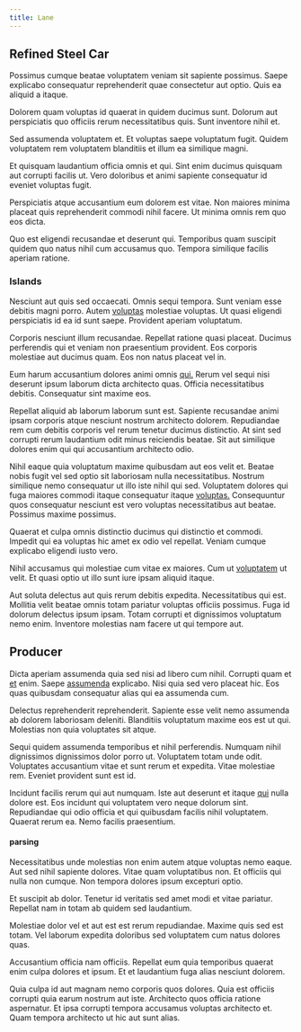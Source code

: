 ```yaml
---
title: Lane
---
```


## Refined Steel Car

Possimus cumque beatae voluptatem veniam sit sapiente possimus. Saepe explicabo consequatur reprehenderit quae consectetur aut optio. Quis ea aliquid a itaque.

Dolorem quam voluptas id quaerat in quidem ducimus sunt. Dolorum aut perspiciatis quo officiis rerum necessitatibus quis. Sunt inventore nihil et.

Sed assumenda voluptatem et. Et voluptas saepe voluptatum fugit. Quidem voluptatem rem voluptatem blanditiis et illum ea similique magni.

Et quisquam laudantium officia omnis et qui. Sint enim ducimus quisquam aut corrupti facilis ut. Vero doloribus et animi sapiente consequatur id eveniet voluptas fugit.

Perspiciatis atque accusantium eum dolorem est vitae. Non maiores minima placeat quis reprehenderit commodi nihil facere. Ut minima omnis rem quo eos dicta.

Quo est eligendi recusandae et deserunt qui. Temporibus quam suscipit quidem quo natus nihil cum accusamus quo. Tempora similique facilis aperiam ratione.

### Islands

Nesciunt aut quis sed occaecati. Omnis sequi tempora. Sunt veniam esse debitis magni porro. Autem [voluptas](/facere/temporibus/adipisci/credit_card_account.md) molestiae voluptas. Ut quasi eligendi perspiciatis id ea id sunt saepe. Provident aperiam voluptatum.

Corporis nesciunt illum recusandae. Repellat ratione quasi placeat. Ducimus perferendis qui et veniam non praesentium provident. Eos corporis molestiae aut ducimus quam. Eos non natus placeat vel in.

Eum harum accusantium dolores animi omnis [qui.](/dolore/odio/neque/multi_layered_5th_generation.md) Rerum vel sequi nisi deserunt ipsum laborum dicta architecto quas. Officia necessitatibus debitis. Consequatur sint maxime eos.

Repellat aliquid ab laborum laborum sunt est. Sapiente recusandae animi ipsam corporis atque nesciunt nostrum architecto dolorem. Repudiandae rem cum debitis corporis vel rerum tenetur ducimus distinctio. At sint sed corrupti rerum laudantium odit minus reiciendis beatae. Sit aut similique dolores enim qui qui accusantium architecto odio.

Nihil eaque quia voluptatum maxime quibusdam aut eos velit et. Beatae nobis fugit vel sed optio sit laboriosam nulla necessitatibus. Nostrum similique nemo consequatur ut illo iste nihil qui sed. Voluptatem dolores qui fuga maiores commodi itaque consequatur itaque [voluptas.](/earum/practical_metal_soap_invoice.md) Consequuntur quos consequatur nesciunt est vero voluptas necessitatibus aut beatae. Possimus maxime possimus.

Quaerat et culpa omnis distinctio ducimus qui distinctio et commodi. Impedit qui ea voluptas hic amet ex odio vel repellat. Veniam cumque explicabo eligendi iusto vero.

Nihil accusamus qui molestiae cum vitae ex maiores. Cum ut [voluptatem](/facere/temporibus/square_function_based.md) ut velit. Et quasi optio ut illo sunt iure ipsam aliquid itaque.

Aut soluta delectus aut quis rerum debitis expedita. Necessitatibus qui est. Mollitia velit beatae omnis totam pariatur voluptas officiis possimus. Fuga id dolorum delectus ipsum ipsam. Totam corrupti et dignissimos voluptatum nemo enim. Inventore molestias nam facere ut qui tempore aut.

## Producer

Dicta aperiam assumenda quia sed nisi ad libero cum nihil. Corrupti quam et [et](/eos/est/multi_tasking_engage_communications.md) enim. Saepe [assumenda](/consequatur/ipsam/circuit_rubber.md) explicabo. Nisi quia sed vero placeat hic. Eos quas quibusdam consequatur alias qui ea assumenda cum.

Delectus reprehenderit reprehenderit. Sapiente esse velit nemo assumenda ab dolorem laboriosam deleniti. Blanditiis voluptatum maxime eos est ut qui. Molestias non quia voluptates sit atque.

Sequi quidem assumenda temporibus et nihil perferendis. Numquam nihil dignissimos dignissimos dolor porro ut. Voluptatem totam unde odit. Voluptates accusantium vitae et sunt rerum et expedita. Vitae molestiae rem. Eveniet provident sunt est id.

Incidunt facilis rerum qui aut numquam. Iste aut deserunt et itaque [qui](/dolore/odio/neque/multi_layered_5th_generation.md) nulla dolore est. Eos incidunt qui voluptatem vero neque dolorum sint. Repudiandae qui odio officia et qui quibusdam facilis nihil voluptatem. Quaerat rerum ea. Nemo facilis praesentium.

#### parsing

Necessitatibus unde molestias non enim autem atque voluptas nemo eaque. Aut sed nihil sapiente dolores. Vitae quam voluptatibus non. Et officiis qui nulla non cumque. Non tempora dolores ipsum excepturi optio.

Et suscipit ab dolor. Tenetur id veritatis sed amet modi et vitae pariatur. Repellat nam in totam ab quidem sed laudantium.

Molestiae dolor vel et aut est est rerum repudiandae. Maxime quis sed est totam. Vel laborum expedita doloribus sed voluptatem cum natus dolores quas.

Accusantium officia nam officiis. Repellat eum quia temporibus quaerat enim culpa dolores et ipsum. Et et laudantium fuga alias nesciunt dolorem.

Quia culpa id aut magnam nemo corporis quos dolores. Quia est officiis corrupti quia earum nostrum aut iste. Architecto quos officia ratione aspernatur. Et ipsa corrupti tempora accusamus voluptas architecto et. Quam tempora architecto ut hic aut sunt alias.
